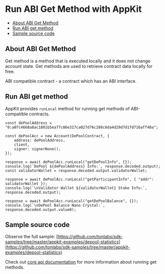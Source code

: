 # Run ABI Get Method with AppKit

* [About ABI Get Method](3_run_abi_get_method_with_appkit.md#about-abi-get-method)
* [Run ABI get method](3_run_abi_get_method_with_appkit.md#run-abi-get-method)
* [Sample source code](3_run_abi_get_method_with_appkit.md#sample-source-code)

## About ABI Get Method

Get method is a method that is executed locally and it does not change account state. Get methods are used to retrieve contract data locally for free.

ABI compatible contract - a contract which has an ABI interface.

## Run ABI get method

AppKit provides `runLocal` method for running get methods of ABI-compatible contracts.

```text
const dePoolAddress = "0:a07c4668a8ac1801b5ea77c86e317ca027d76c288c6da4d29d7d1fd716aff40a";

const dePoolAcc = new Account(DePoolContract, {
    address: dePoolAddress,
    client,
    signer: signerNone(), 
});

response = await dePoolAcc.runLocal("getDePoolInfo", {});
console.log(`DePool ${dePoolAddress} Info:`, response.decoded.output);
const validatorWallet = response.decoded.output.validatorWallet;

response = await dePoolAcc.runLocal("getParticipantInfo", { "addr": validatorWallet });
console.log(`\nValidator Wallet ${validatorWallet} Stake Info:`, response.decoded.output);

response = await dePoolAcc.runLocal("getDePoolBalance", {});
console.log(`\nDePool Balance Nano Crystal:`, response.decoded.output.value0);
```

## Sample source code

Observe the full sample: [https://github.com/tonlabs/sdk-samples/tree/master/appkit-examples/depool-statistics](https://github.com/tonlabs/sdk-samples/tree/master/appkit-examples/depool-statistics)

Check out [core api documentation](https://github.com/tonlabs/TON-SDK/blob/master/guides/work_with_contracts/3_run_abi_get_method.md) for more information about running get methods.

